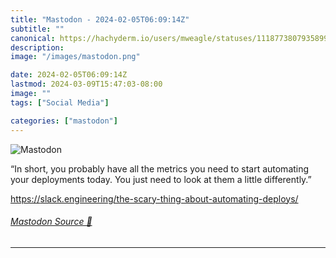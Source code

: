 ```yaml
---
title: "Mastodon - 2024-02-05T06:09:14Z"
subtitle: ""
canonical: https://hachyderm.io/users/mweagle/statuses/111877380793589928
description:
image: "/images/mastodon.png"

date: 2024-02-05T06:09:14Z
lastmod: 2024-03-09T15:47:03-08:00
image: ""
tags: ["Social Media"]

categories: ["mastodon"]
---
```

![Mastodon](/images/mastodon.png)

<p>“In short, you probably have all the metrics you need to start automating your deployments today. You just need to look at them a little differently.”</p><p><a href="https://slack.engineering/the-scary-thing-about-automating-deploys/" target="_blank" rel="nofollow noopener noreferrer" translate="no"><span class="invisible">https://</span><span class="ellipsis">slack.engineering/the-scary-th</span><span class="invisible">ing-about-automating-deploys/</span></a></p>


###### [Mastodon Source 🐘](https://hachyderm.io/@mweagle/111877380793589928)

___
